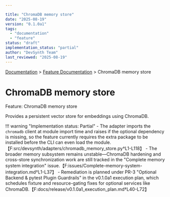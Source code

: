 ```yaml
---

title: "ChromaDB memory store"
date: "2025-08-19"
version: "0.1.0a1"
tags:
  - "documentation"
  - "feature"
status: "draft"
implementation_status: "partial"
author: "DevSynth Team"
last_reviewed: "2025-08-19"
---
```

<div class="breadcrumbs">
<a href="../index.md">Documentation</a> &gt; <a href="index.md">Feature Documentation</a> &gt; ChromaDB memory store
</div>

# ChromaDB memory store

Feature: ChromaDB memory store

Provides a persistent vector store for embeddings using ChromaDB.

!!! warning "Implementation status: Partial"
    - The adapter imports the `chromadb` client at module import time and raises if the optional dependency is missing, so the feature currently requires the extra package to be installed before the CLI can even load the module.【F:src/devsynth/adapters/chromadb_memory_store.py†L1-L118】
    - The broader memory subsystem remains unstable—ChromaDB hardening and cross-store synchronization work are still tracked in the "Complete memory system integration" issue.【F:issues/Complete-memory-system-integration.md†L1-L37】
    - Remediation is planned under PR-3 "Optional Backend & pytest Plugin Guardrails" in the v0.1.0a1 execution plan, which schedules fixture and resource-gating fixes for optional services like ChromaDB.【F:docs/release/v0.1.0a1_execution_plan.md†L40-L72】
